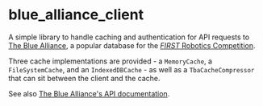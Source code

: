 # blue_alliance_client

A simple library to handle caching and authentication for API requests to [The Blue Alliance](https://www.thebluealliance.com/), a popular database for the [_FIRST_ Robotics Competition](https://www.firstinspires.org/robotics/frc).

Three cache implementations are provided - a `MemoryCache`, a `FileSystemCache`, and an `IndexedDBCache` - as well as a `TbaCacheCompressor` that can sit between the client and the cache.

See also [The Blue Alliance's API documentation](https://www.thebluealliance.com/apidocs).